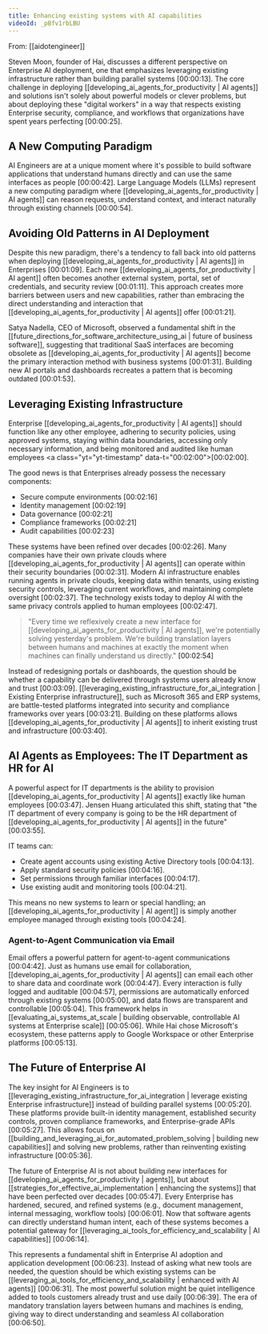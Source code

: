 ```yaml
---
title: Enhancing existing systems with AI capabilities
videoId: _pBfv1rbLBU
---
```


From: [[aidotengineer]] <br/> 

Steven Moon, founder of Hai, discusses a different perspective on Enterprise AI deployment, one that emphasizes leveraging existing infrastructure rather than building parallel systems <a class="yt-timestamp" data-t="00:00:13">[00:00:13]</a>. The core challenge in deploying [[developing_ai_agents_for_productivity | AI agents]] and solutions isn't solely about powerful models or clever problems, but about deploying these "digital workers" in a way that respects existing Enterprise security, compliance, and workflows that organizations have spent years perfecting <a class="yt-timestamp" data-t="00:00:25">[00:00:25]</a>.

## A New Computing Paradigm

AI Engineers are at a unique moment where it's possible to build software applications that understand humans directly and can use the same interfaces as people <a class="yt-timestamp" data-t="00:00:42">[00:00:42]</a>. Large Language Models (LLMs) represent a new computing paradigm where [[developing_ai_agents_for_productivity | AI agents]] can reason requests, understand context, and interact naturally through existing channels <a class="yt-timestamp" data-t="00:00:54">[00:00:54]</a>.

## Avoiding Old Patterns in AI Deployment

Despite this new paradigm, there's a tendency to fall back into old patterns when deploying [[developing_ai_agents_for_productivity | AI agents]] in Enterprises <a class="yt-timestamp" data-t="00:01:09">[00:01:09]</a>. Each new [[developing_ai_agents_for_productivity | AI agent]] often becomes another external system, portal, set of credentials, and security review <a class="yt-timestamp" data-t="00:01:11">[00:01:11]</a>. This approach creates more barriers between users and new capabilities, rather than embracing the direct understanding and interaction that [[developing_ai_agents_for_productivity | AI agents]] offer <a class="yt-timestamp" data-t="00:01:21">[00:01:21]</a>.

Satya Nadella, CEO of Microsoft, observed a fundamental shift in the [[future_directions_for_software_architecture_using_ai | future of business software]], suggesting that traditional SaaS interfaces are becoming obsolete as [[developing_ai_agents_for_productivity | AI agents]] become the primary interaction method with business systems <a class="yt-timestamp" data-t="00:01:31">[00:01:31]</a>. Building new AI portals and dashboards recreates a pattern that is becoming outdated <a class="yt-timestamp" data-t="00:01:53">[00:01:53]</a>.

## Leveraging Existing Infrastructure

Enterprise [[developing_ai_agents_for_productivity | AI agents]] should function like any other employee, adhering to security policies, using approved systems, staying within data boundaries, accessing only necessary information, and being monitored and audited like human employees <a class="yt="yt-timestamp" data-t="00:02:00">[00:02:00]</a>.

The good news is that Enterprises already possess the necessary components:
*   Secure compute environments <a class="yt-timestamp" data-t="00:02:16">[00:02:16]</a>
*   Identity management <a class="yt-timestamp" data-t="00:02:19">[00:02:19]</a>
*   Data governance <a class="yt-timestamp" data-t="00:02:21">[00:02:21]</a>
*   Compliance frameworks <a class="yt-timestamp" data-t="00:02:21">[00:02:21]</a>
*   Audit capabilities <a class="yt-timestamp" data-t="00:02:23">[00:02:23]</a>

These systems have been refined over decades <a class="yt-timestamp" data-t="00:02:26">[00:02:26]</a>. Many companies have their own private clouds where [[developing_ai_agents_for_productivity | AI agents]] can operate within their security boundaries <a class="yt-timestamp" data-t="00:02:31">[00:02:31]</a>. Modern AI infrastructure enables running agents in private clouds, keeping data within tenants, using existing security controls, leveraging current workflows, and maintaining complete oversight <a class="yt-timestamp" data-t="00:02:37">[00:02:37]</a>. The technology exists today to deploy AI with the same privacy controls applied to human employees <a class="yt-timestamp" data-t="00:02:47">[00:02:47]</a>.

> "Every time we reflexively create a new interface for [[developing_ai_agents_for_productivity | AI agents]], we're potentially solving yesterday's problem. We're building translation layers between humans and machines at exactly the moment when machines can finally understand us directly." <a class="yt-timestamp" data-t="00:02:54">[00:02:54]</a>

Instead of redesigning portals or dashboards, the question should be whether a capability can be delivered through systems users already know and trust <a class="yt-timestamp" data-t="00:03:09">[00:03:09]</a>. [[leveraging_existing_infrastructure_for_ai_integration | Existing Enterprise infrastructure]], such as Microsoft 365 and ERP systems, are battle-tested platforms integrated into security and compliance frameworks over years <a class="yt-timestamp" data-t="00:03:21">[00:03:21]</a>. Building on these platforms allows [[developing_ai_agents_for_productivity | AI agents]] to inherit existing trust and infrastructure <a class="yt-timestamp" data-t="00:03:40">[00:03:40]</a>.

## AI Agents as Employees: The IT Department as HR for AI

A powerful aspect for IT departments is the ability to provision [[developing_ai_agents_for_productivity | AI agents]] exactly like human employees <a class="yt-timestamp" data-t="00:03:47">[00:03:47]</a>. Jensen Huang articulated this shift, stating that "the IT department of every company is going to be the HR department of [[developing_ai_agents_for_productivity | AI agents]] in the future" <a class="yt-timestamp" data-t="00:03:55">[00:03:55]</a>.

IT teams can:
*   Create agent accounts using existing Active Directory tools <a class="yt-timestamp" data-t="00:04:13">[00:04:13]</a>.
*   Apply standard security policies <a class="yt-timestamp" data-t="00:04:16">[00:04:16]</a>.
*   Set permissions through familiar interfaces <a class="yt-timestamp" data-t="00:04:17">[00:04:17]</a>.
*   Use existing audit and monitoring tools <a class="yt-timestamp" data-t="00:04:21">[00:04:21]</a>.

This means no new systems to learn or special handling; an [[developing_ai_agents_for_productivity | AI agent]] is simply another employee managed through existing tools <a class="yt-timestamp" data-t="00:04:24">[00:04:24]</a>.

### Agent-to-Agent Communication via Email

Email offers a powerful pattern for agent-to-agent communications <a class="yt-timestamp" data-t="00:04:42">[00:04:42]</a>. Just as humans use email for collaboration, [[developing_ai_agents_for_productivity | AI agents]] can email each other to share data and coordinate work <a class="yt-timestamp" data-t="00:04:47">[00:04:47]</a>. Every interaction is fully logged and auditable <a class="yt-timestamp" data-t="00:04:57">[00:04:57]</a>, permissions are automatically enforced through existing systems <a class="yt-timestamp" data-t="00:05:00">[00:05:00]</a>, and data flows are transparent and controllable <a class="yt-timestamp" data-t="00:05:04">[00:05:04]</a>. This framework helps in [[evaluating_ai_systems_at_scale | building observable, controllable AI systems at Enterprise scale]] <a class="yt-timestamp" data-t="00:05:06">[00:05:06]</a>. While Hai chose Microsoft's ecosystem, these patterns apply to Google Workspace or other Enterprise platforms <a class="yt-timestamp" data-t="00:05:13">[00:05:13]</a>.

## The Future of Enterprise AI

The key insight for AI Engineers is to [[leveraging_existing_infrastructure_for_ai_integration | leverage existing Enterprise infrastructure]] instead of building parallel systems <a class="yt-timestamp" data-t="00:05:20">[00:05:20]</a>. These platforms provide built-in identity management, established security controls, proven compliance frameworks, and Enterprise-grade APIs <a class="yt-timestamp" data-t="00:05:27">[00:05:27]</a>. This allows focus on [[building_and_leveraging_ai_for_automated_problem_solving | building new capabilities]] and solving new problems, rather than reinventing existing infrastructure <a class="yt-timestamp" data-t="00:05:36">[00:05:36]</a>.

The future of Enterprise AI is not about building new interfaces for [[developing_ai_agents_for_productivity | agents]], but about [[strategies_for_effective_ai_implementation | enhancing the systems]] that have been perfected over decades <a class="yt-timestamp" data-t="00:05:47">[00:05:47]</a>. Every Enterprise has hardened, secured, and refined systems (e.g., document management, internal messaging, workflow tools) <a class="yt-timestamp" data-t="00:06:01">[00:06:01]</a>. Now that software agents can directly understand human intent, each of these systems becomes a potential gateway for [[leveraging_ai_tools_for_efficiency_and_scalability | AI capabilities]] <a class="yt-timestamp" data-t="00:06:14">[00:06:14]</a>.

This represents a fundamental shift in Enterprise AI adoption and application development <a class="yt-timestamp" data-t="00:06:23">[00:06:23]</a>. Instead of asking what new tools are needed, the question should be which existing systems can be [[leveraging_ai_tools_for_efficiency_and_scalability | enhanced with AI agents]] <a class="yt-timestamp" data-t="00:06:31">[00:06:31]</a>. The most powerful solution might be quiet intelligence added to tools customers already trust and use daily <a class="yt-timestamp" data-t="00:06:39">[00:06:39]</a>. The era of mandatory translation layers between humans and machines is ending, giving way to direct understanding and seamless AI collaboration <a class="yt-timestamp" data-t="00:06:50">[00:06:50]</a>.